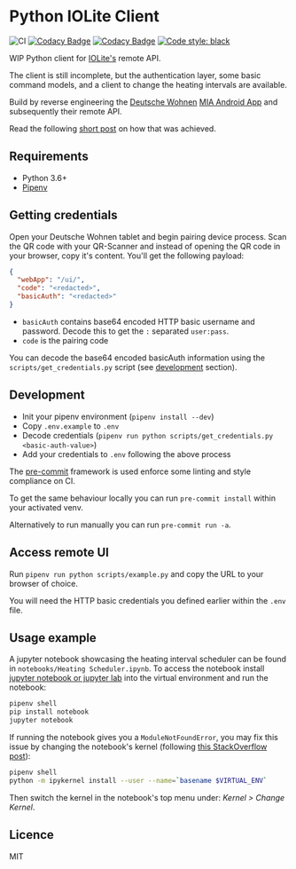 # Python IOLite Client

![CI](https://github.com/inverse/python-iolite-client/workflows/CI/badge.svg)
[![Codacy Badge](https://app.codacy.com/project/badge/Grade/a38c5dbfc12247c893b4f39db4fac2b2)](https://www.codacy.com/manual/inverse/python-iolite-client?utm_source=github.com&amp;utm_medium=referral&amp;utm_content=inverse/python-iolite-client&amp;utm_campaign=Badge_Grade)
[![Codacy Badge](https://app.codacy.com/project/badge/Coverage/a38c5dbfc12247c893b4f39db4fac2b2)](https://www.codacy.com/manual/inverse/python-iolite-client?utm_source=github.com&utm_medium=referral&utm_content=inverse/python-iolite-client&utm_campaign=Badge_Coverage)
[![Code style: black](https://img.shields.io/badge/code%20style-black-000000.svg)](https://github.com/psf/black)

WIP Python client for [IOLite's][0] remote API.

The client is still incomplete, but the authentication layer, some basic command models, and a client to change the
heating intervals are available.

Build by reverse engineering the [Deutsche Wohnen][2] [MIA Android App][1] and subsequently their remote API.

Read the following [short post][3] on how that was achieved.

## Requirements

-   Python 3.6+
-   [Pipenv][4]

## Getting credentials

Open your Deutsche Wohnen tablet and begin pairing device process. Scan the QR code with your QR-Scanner and instead of
opening the QR code in your browser, copy it's content. You'll get the following payload:

```json
{
  "webApp": "/ui/",
  "code": "<redacted>",
  "basicAuth": "<redacted>"
}
```

-   `basicAuth` contains base64 encoded HTTP basic username and password. Decode this to get the `:` separated `user:pass`.
-   `code` is the pairing code

You can decode the base64 encoded basicAuth information using the `scripts/get_credentials.py` script (see [development](#development) section).

## Development

-   Init your pipenv environment (`pipenv install --dev`)
-   Copy `.env.example` to `.env`
-   Decode credentials (`pipenv run python scripts/get_credentials.py <basic-auth-value>`)
-   Add your credentials to `.env` following the above process

The [pre-commit][5] framework is used enforce some linting and style compliance on CI.

To get the same behaviour locally you can run `pre-commit install` within your activated venv.

Alternatively to run manually you can run `pre-commit run -a`.

## Access remote UI

Run `pipenv run python scripts/example.py` and copy the URL to your browser of choice.

You will need the HTTP basic credentials you defined earlier within the `.env` file.

## Usage example

A jupyter notebook showcasing the heating interval scheduler can be found in `notebooks/Heating Scheduler.ipynb`. To
access the notebook install [jupyter notebook or jupyter lab](https://jupyter.org/install.html) into the virtual environment and run the notebook:

```sh
pipenv shell
pip install notebook
jupyter notebook
```

If running the notebook gives you a `ModuleNotFoundError`, you may fix this issue by changing the notebook's kernel (following [this StackOverflow post](https://stackoverflow.com/a/47296960/50913)):

```sh
pipenv shell
python -m ipykernel install --user --name=`basename $VIRTUAL_ENV`
```

Then switch the kernel in the notebook's top menu under: _Kernel > Change Kernel_.

## Licence

MIT

[0]: https://iolite.de/

[1]: https://play.google.com/store/apps/details?id=de.iolite.client.android.mia

[2]: https://deutsche-wohnen.com/

[3]: https://www.malachisoord.com/2020/08/06/reverse-engineering-iolite-remote-api/

[4]: https://pipenv.pypa.io/en/latest/#install-pipenv-today

[5]: https://pre-commit.com/
